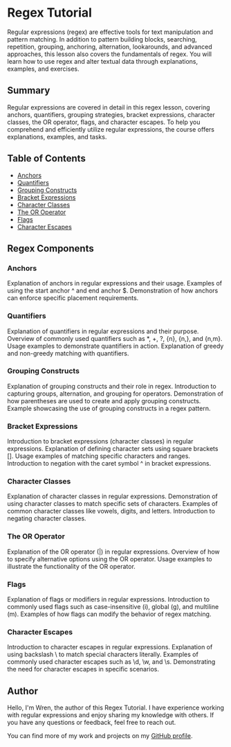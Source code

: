 # Regex Tutorial

Regular expressions (regex) are effective tools for text manipulation and pattern matching. In addition to pattern building blocks, searching, repetition, grouping, anchoring, alternation, lookarounds, and advanced approaches, this lesson also covers the fundamentals of regex. You will learn how to use regex and alter textual data through explanations, examples, and exercises.


## Summary

Regular expressions are covered in detail in this regex lesson, covering anchors, quantifiers, grouping strategies, bracket expressions, character classes, the OR operator, flags, and character escapes. To help you comprehend and efficiently utilize regular expressions, the course offers explanations, examples, and tasks.

## Table of Contents

- [Anchors](#anchors)
- [Quantifiers](#quantifiers)
- [Grouping Constructs](#grouping-constructs)
- [Bracket Expressions](#bracket-expressions)
- [Character Classes](#character-classes)
- [The OR Operator](#the-or-operator)
- [Flags](#flags)
- [Character Escapes](#character-escapes)

## Regex Components

### Anchors
Explanation of anchors in regular expressions and their usage.
Examples of using the start anchor ^ and end anchor $.
Demonstration of how anchors can enforce specific placement requirements.

### Quantifiers
Explanation of quantifiers in regular expressions and their purpose.
Overview of commonly used quantifiers such as *, +, ?, {n}, {n,}, and {n,m}.
Usage examples to demonstrate quantifiers in action.
Explanation of greedy and non-greedy matching with quantifiers.

### Grouping Constructs
Explanation of grouping constructs and their role in regex.
Introduction to capturing groups, alternation, and grouping for operators.
Demonstration of how parentheses are used to create and apply grouping constructs.
Example showcasing the use of grouping constructs in a regex pattern.
### Bracket Expressions
Introduction to bracket expressions (character classes) in regular expressions.
Explanation of defining character sets using square brackets [].
Usage examples of matching specific characters and ranges.
Introduction to negation with the caret symbol ^ in bracket expressions.
### Character Classes
Explanation of character classes in regular expressions.
Demonstration of using character classes to match specific sets of characters.
Examples of common character classes like vowels, digits, and letters.
Introduction to negating character classes.
### The OR Operator
Explanation of the OR operator (|) in regular expressions.
Overview of how to specify alternative options using the OR operator.
Usage examples to illustrate the functionality of the OR operator.

### Flags
Explanation of flags or modifiers in regular expressions.
Introduction to commonly used flags such as case-insensitive (i), global (g), and multiline (m).
Examples of how flags can modify the behavior of regex matching.

### Character Escapes
Introduction to character escapes in regular expressions.
Explanation of using backslash \ to match special characters literally.
Examples of commonly used character escapes such as \d, \w, and \s.
Demonstrating the need for character escapes in specific scenarios.
## Author

Hello, I'm Wren, the author of this Regex Tutorial. I have experience working with regular expressions and enjoy sharing my knowledge with others. If you have any questions or feedback, feel free to reach out.

You can find more of my work and projects on my [GitHub profile](https://github.com/nhunguyen-debug).
